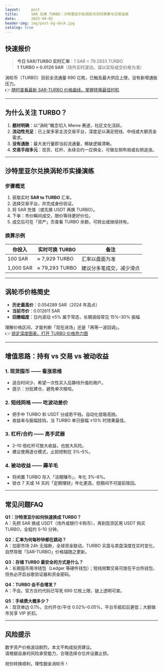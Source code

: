 ```yaml
---
layout:     post
title:      SAR 兑换 TURBO：沙特里亚尔到涡轮币实时换算与交易指南
date:       2025-09-05
header-img: img/post-bg-desk.jpg
catalog: true
---
```


## 快速报价
> **今日 SAR/TURBO 实时汇率**：1 SAR = 79.2933 TURBO  
> **1 TURBO ≈ 0.0126 SAR**（场外实时波动，请以实际成交价格为准）

涡轮币（TURBO）目前全流通量 690 亿枚，已触及最大供应上限，没有新增通胀压力。  
👉 [随时查看最新 SAR-TURBO 价格曲线，掌握转换最佳时机](https://okxdog.com/)

---

## 为什么关注 TURBO？

1. **题材明确**：以“涡轮”概念切入 Meme 赛道，社区文化活跃。
2. **流动性充足**：已上架多家主流交易平台，深度足以满足短线、中线或大额资金需求。
3. **没有通胀**：最大发行量即当前流通量，稀缺逻辑清晰。
4. **交易手段多元**：现货、杠杆、永续合约一应俱全，可做左侧布局或右侧追涨。

---

## 沙特里亚尔兑换涡轮币实操演练

### 步骤概览
1. 获取实时 **SAR to TURBO** 汇率。  
2. 选择交易平台，并完成身份验证。  
3. 将 SAR 充值（或先换 USDT 再换 TURBO）。  
4. 下单：市价瞬间成交，限价等待更好价位。
5. 成交后可在「资产」页查看 TURBO 余额，可转出或继续持有。

### 换算示例
| 你投入 | 实时可换 TURBO | 备注 |
|--------|----------------|------|
| 100 SAR | ≈ 7,929 TURBO | 汇率以盘面为准 |
| 1,000 SAR | ≈ 79,293 TURBO | 建议分多笔成交，减少滑点 |

---

## 涡轮币价格简史
- **历史最高价**：0.054289 SAR（2024 年高点）
- **当前市价**：0.012611 SAR  
- **回撤幅度**：日内波动 ±5% 属于常态，长期波段常见 15%–30% 振幅

理解价格区间，才能判断「现在进场」还是「再等一波回调」。  
👉 [锁定深度图表，打开 TURBO 价格热力图](https://okxdog.com/)

---

## 增值思路：持有 vs 交易 vs 被动收益

### 1. 现货囤币 —— 看涨思维
- 适合时间少、希望一次性买入后静待升值的用户。
- 提示：分批建仓，避免单次梭哈。

### 2. 短线网格 —— 吃波动差价
- 把手中 TURBO 和 USDT 分成若干档，自动化低吸高抛。
- 收益率与振幅挂钩，当 TURBO 单日振幅 ≥10% 时效果最佳。

### 3. 杠杆/合约 —— 高手武器
- 2–10 倍杠杆可放大收益，也放大风险。
- 建议使用逐仓模式，止损控制在 3%–5%。

### 4. 被动收益 —— 薅羊毛
- 将闲置 TURBO 存入「活期赚币」，年化 3%–8%。
- 锁仓 7 天或 14 天的「定期理财」年化更高，但期间不可提前赎回。

---

## 常见问题FAQ

**Q1：沙特里亚尔如何快速换成 TURBO？**  
A：先把 SAR 换成 USDT（场外或银行卡购币），再到现货区用 USDT 购买 TURBO，全程约 5–10 分钟。

**Q2：汇率为何每秒钟都在跳动？**  
A：加密市场 24h 无熔断，全球资金联动，TURBO 买盘与卖盘深度在实时变化，自然导致「SAR-TURBO」价格锚随之更新。

**Q3：存储 TURBO 最安全的方式是什么？**  
A：长期囤币用冷钱包（Ledger 等硬件钱包）；短线频繁交易可放在平台热钱包，但务必开启谷歌验证器和资金密码。

**Q4：TURBO 会不会增发？**  
A：不会。官方合约代码已写死 690 亿枚上限，链上透明可查。

**Q5：手续费大概多少？**  
A：现货单边 0.1%，合约开仓/平仓 0.02%–0.05%，平台币抵扣后更低；大额做市另享 VIP 折扣。

---

## 风险提示
数字资产价格波动剧烈，本文不构成投资建议。  
请根据自身的风险承受能力，合理选择仓位并设置止损。  

祝你转换顺利，理性掘金涡轮币！